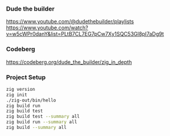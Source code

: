 ### Dude the builder
https://www.youtube.com/@dudethebuilder/playlists
https://www.youtube.com/watch?v=w5cWPr0danY&list=PLtB7CL7EG7pCw7Xy1SQC53Gl8pI7aDg9t

### Codeberg
https://codeberg.org/dude_the_builder/zig_in_depth

### Project Setup
```bash
zig version
zig init
./zig-out/bin/hello 
zig build run
zig build test
zig build test --summary all
zig build run --summary all
zig build --summary all
```